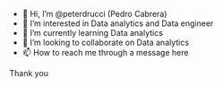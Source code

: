 - 👋 Hi, I’m @peterdrucci (Pedro Cabrera)
- 👀 I’m interested in Data analytics and Data engineer
- 🌱 I’m currently learning Data analytics
- 💞️ I’m looking to collaborate on Data analytics 
- 📫 How to reach me through a message here

Thank you

<!---
peterdrucci/peterdrucci is a ✨ special ✨ repository because its `README.md` (this file) appears on your GitHub profile.
You can click the Preview link to take a look at your changes.
--->
